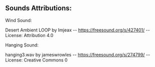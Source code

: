 ﻿## Sounds Attributions:

Wind Sound:

Desert Ambient LOOP by Imjeax -- https://freesound.org/s/427401/ -- License: Attribution 4.0

Hanging Sound:

hanging3.wav by jameswrowles -- https://freesound.org/s/274799/ -- License: Creative Commons 0